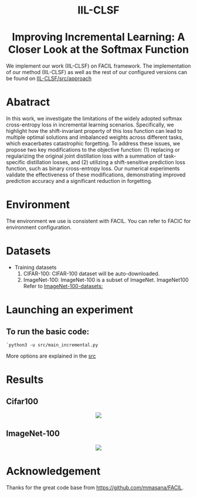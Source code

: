 <div align="center">

# IIL-CLSF

# Improving Incremental Learning: A Closer Look at the Softmax Function

</div>



We implement our work (IIL-CLSF) on FACIL framework. The implementation of our method (IIL-CLSF) as well as the rest of our configured versions can be found on [IIL-CLSF/src/approach](https://github.com/Zhangjl128/IIL-CLSF/tree/master/src/approach)

# Abatract

In this work, we investigate the limitations of the widely adopted softmax cross-entropy loss in incremental learning scenarios. Specifically, we highlight how the shift-invariant property of this loss function can lead to multiple optimal solutions and imbalanced weights across different tasks, which exacerbates catastrophic forgetting. To address these issues, we propose two key modifications to the objective function: (1) replacing or regularizing the original joint distillation loss with a summation of task-specific distillation losses, and (2) utilizing a shift-sensitive prediction loss function, such as binary cross-entropy loss. Our numerical experiments validate the effectiveness of these modifications, demonstrating improved prediction accuracy and a significant reduction in forgetting.

# Environment

The environment we use is consistent with FACIL. You can refer to FACIC for environment configuration.

# Datasets

- Training datasets
  1. CIFAR-100: 
     CIFAR-100 dataset will be auto-downloaded.
  2. ImageNet-100:
     ImageNet-100 is a subset of ImageNet. ImageNet100 Refer to [ImageNet-100-datasets: ](https://github.com/TerryLoveMl/ImageNet-100-datasets)

# Launching an experiment

## To run the basic code:
```
`python3 -u src/main_incremental.py
```

More options are explained in the [src](https://github.com/Zhangjl128/IIL-CLSF/tree/master/src)

# Results

## Cifar100



<div align=center>
<img src="https://github.com/Zhangjl128/IIL-CLSF/blob/master/pictures/cifar-100.jpg" > 
</div>

## ImageNet-100



<div align=center>
<img src="https://github.com/Zhangjl128/IIL-CLSF/blob/master/pictures/imagenet-100.jpg" > 
</div>

# Acknowledgement

Thanks for the great code base from https://github.com/mmasana/FACIL.



